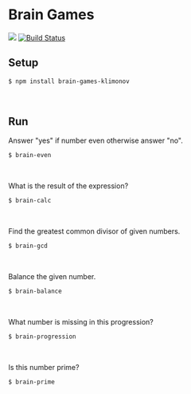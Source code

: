 # Brain Games
<a href="https://codeclimate.com/github/codeclimate/codeclimate/maintainability"><img src="https://api.codeclimate.com/v1/badges/a99a88d28ad37a79dbf6/maintainability" /></a>
[![Build Status](https://travis-ci.org/Klimonov/project-lvl1-s244.svg?branch=master)](https://travis-ci.org/Klimonov/project-lvl1-s244)

## Setup
```sh
$ npm install brain-games-klimonov
```  
<br>

## Run
Answer "yes" if number even otherwise answer "no".
```sh
$ brain-even
```  
<br>

What is the result of the expression?
```sh
$ brain-calc
```  
<br>

Find the greatest common divisor of given numbers.
```sh
$ brain-gcd
```  
<br>

Balance the given number.
```sh
$ brain-balance
```  
<br>

What number is missing in this progression?
```sh
$ brain-progression
```  
<br>

Is this number prime?
```sh
$ brain-prime
```
